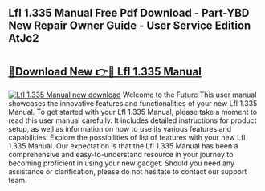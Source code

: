 ## Lfl 1.335 Manual Free Pdf Download - Part-YBD New Repair Owner Guide - User Service Edition AtJc2

# <h2><a href="http://cf17059.oget.top/?id=Lfl+1.335+Manual">🔗Download New 👉🔴 Lfl 1.335 Manual</a></h2>

[![Lfl 1.335 Manual new download](https://i.imgur.com/5g1atiW.png)](http://cf17059.oget.top/?id=Lfl+1.335+Manual)
Welcome to the Future This user manual showcases the innovative features and functionalities of your new Lfl 1.335 Manual. To get started with your Lfl 1.335 Manual, please take a moment to read this user manual carefully. It includes detailed instructions for product setup, as well as information on how to use its various features and capabilities. Explore the possibilities of list of features with your new Lfl 1.335 Manual. Our expectation is that the Lfl 1.335 Manual has been a comprehensive and easy-to-understand resource in your journey to becoming proficient in using your new gadget. Should you need any assistance or clarification, please do not hesitate to contact our support team.
